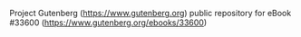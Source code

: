 Project Gutenberg (https://www.gutenberg.org) public repository for eBook #33600 (https://www.gutenberg.org/ebooks/33600)
